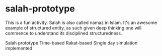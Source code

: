 # salah-prototype
This is a fun activity. Salah is also called namaz in Islam. It's an awesome example of structured entity, as such given deep thinking one will commence to understand its disciplined structuredness. 

Salah prototype
Time-based 
Rakat-based
Single day simulation implemented
